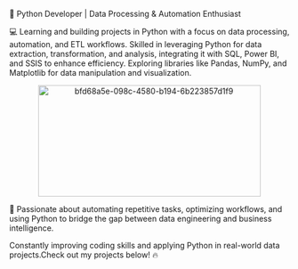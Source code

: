 🐍 Python Developer | Data Processing & Automation Enthusiast

💻 Learning and building projects in Python with a focus on data processing, automation, and ETL workflows. Skilled in leveraging Python for data extraction, transformation, and analysis, integrating it with SQL, Power BI, and SSIS to enhance efficiency. Exploring libraries like Pandas, NumPy, and Matplotlib for data manipulation and visualization.

<div align="center">
<img width="400" height="200" alt="bfd68a5e-098c-4580-b194-6b223857d1f9" src="https://github.com/user-attachments/assets/dbb4a669-5491-4ab3-8994-52313f5d0a77" />
</div>

🚀 Passionate about automating repetitive tasks, optimizing workflows, and using Python to bridge the gap between data engineering and business intelligence. 

Constantly improving coding skills and applying Python in real-world data projects.Check out my projects below! 🔥
